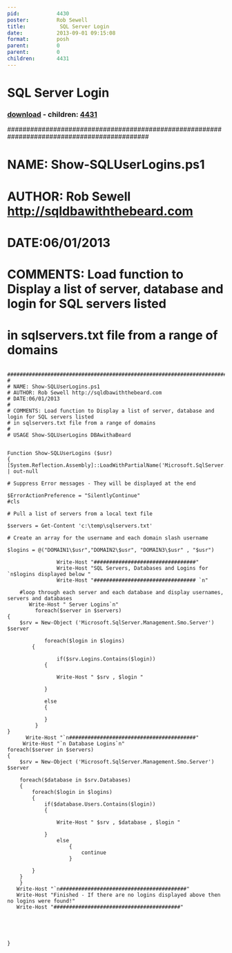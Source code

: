 ```yaml
---
pid:            4430
poster:         Rob Sewell
title:           SQL Server Login
date:           2013-09-01 09:15:08
format:         posh
parent:         0
parent:         0
children:       4431
---
```


#  SQL Server Login

### [download](4430.ps1) - children: [4431](4431.md)

#############################################################################################
#
# NAME: Show-SQLUserLogins.ps1
# AUTHOR: Rob Sewell http://sqldbawiththebeard.com
# DATE:06/01/2013
#
# COMMENTS: Load function to Display a list of server, database and login for SQL servers listed 
# in sqlservers.txt file from a range of domains

```posh

#############################################################################################
#
# NAME: Show-SQLUserLogins.ps1
# AUTHOR: Rob Sewell http://sqldbawiththebeard.com
# DATE:06/01/2013
#
# COMMENTS: Load function to Display a list of server, database and login for SQL servers listed 
# in sqlservers.txt file from a range of domains
#
# USAGE Show-SQLUserLogins DBAwithaBeard


Function Show-SQLUserLogins ($usr)
{
[System.Reflection.Assembly]::LoadWithPartialName('Microsoft.SqlServer.SMO') | out-null

# Suppress Error messages - They will be displayed at the end

$ErrorActionPreference = "SilentlyContinue"
#cls

# Pull a list of servers from a local text file

$servers = Get-Content 'c:\temp\sqlservers.txt'

# Create an array for the username and each domain slash username

$logins = @("DOMAIN1\$usr","DOMAIN2\$usr", "DOMAIN3\$usr" , "$usr")

				Write-Host "#################################" 
                Write-Host "SQL Servers, Databases and Logins for `n$logins displayed below " 
                Write-Host "################################# `n" 

	#loop through each server and each database and display usernames, servers and databases
       Write-Host " Server Logins`n"
         foreach($server in $servers)
{
    $srv = New-Object ('Microsoft.SqlServer.Management.Smo.Server') $server
    
    		foreach($login in $logins)
		{
    
    			if($srv.Logins.Contains($login))
			{

                Write-Host " $srv , $login " 

			}
            
            else
            {

            }
         }
}
      Write-Host "`n#########################################"
     Write-Host "`n Database Logins`n"               
foreach($server in $servers)
{
	$srv = New-Object ('Microsoft.SqlServer.Management.Smo.Server') $server
    
	foreach($database in $srv.Databases)
	{
		foreach($login in $logins)
		{
			if($database.Users.Contains($login))
			{

                Write-Host " $srv , $database , $login " 

			}
                else
                    {
                        continue
                    }   
           
		}
	}
    }
   Write-Host "`n#########################################"
   Write-Host "Finished - If there are no logins displayed above then no logins were found!"    
   Write-Host "#########################################" 





}

```
